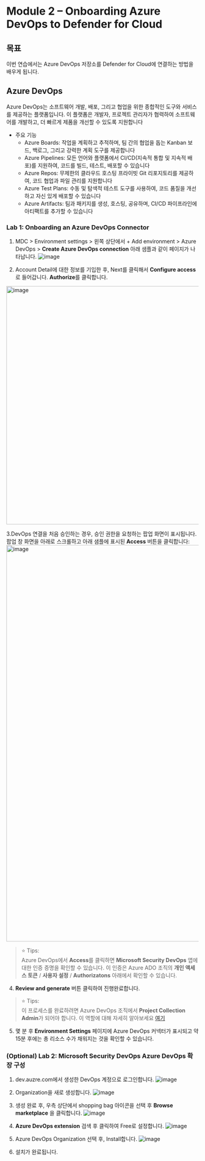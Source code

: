 # Module 2 – Onboarding Azure DevOps to Defender for Cloud

## 목표
이번 연습에서는 Azure DevOps 저장소를 Defender for Cloud에 연결하는 방법을 배우게 됩니다.

## Azure DevOps
Azure DevOps는 소프트웨어 개발, 배포, 그리고 협업을 위한 종합적인 도구와 서비스를 제공하는 플랫폼입니다. 이 플랫폼은 개발자, 프로젝트 관리자가 협력하여 소프트웨어를 개발하고, 더 빠르게 제품을 개선할 수 있도록 지원합니다

* 주요 기능
  * Azure Boards: 작업을 계획하고 추적하며, 팀 간의 협업을 돕는 Kanban 보드, 백로그, 그리고 강력한 계획 도구를 제공합니다
  * Azure Pipelines: 모든 언어와 플랫폼에서 CI/CD(지속적 통합 및 지속적 배포)를 지원하여, 코드를 빌드, 테스트, 배포할 수 있습니다
  * Azure Repos: 무제한의 클라우드 호스팅 프라이빗 Git 리포지토리를 제공하여, 코드 협업과 파일 관리를 지원합니다
  * Azure Test Plans: 수동 및 탐색적 테스트 도구를 사용하여, 코드 품질을 개선하고 자신 있게 배포할 수 있습니다
  * Azure Artifacts: 팀과 패키지를 생성, 호스팅, 공유하며, CI/CD 파이프라인에 아티팩트를 추가할 수 있습니다

### Lab 1: Onboarding an Azure DevOps Connector

1.	MDC > Environment settings > 왼쪽 상단에서 + Add environment > Azure DevOps >  **Create Azure DevOps connection** 아래 샘플과 같이 페이지가 나타납니다.
![image](https://github.com/user-attachments/assets/8ed8cce0-b635-4ded-aad0-54fca78513c2)

2. Account Detail에 대한 정보를 기입한 후, Next를 클릭해서 **Configure access**로 들어갑니다. **Authorize**를 클릭합니다. 
<img width="625" alt="image" src="https://github.com/user-attachments/assets/f85b2051-39ae-4dd3-be28-ac3643a1fbeb">

3.DevOps 연결을 처음 승인하는 경우, 승인 권한을 요청하는 팝업 화면이 표시됩니다. 팝업 창 화면을 아래로 스크롤하고 아래 샘플에 표시된 **Access** 버튼을 클릭합니다:
<img width="1040" alt="image" src="https://github.com/user-attachments/assets/1794e5b1-ddd9-4a7d-9be2-d3a6e3f6c537">

> ⭐ Tips: <br>
> Azure DevOps에서 **Access**를 클릭하면 **Microsoft Security DevOps** 앱에 대한 인증 증명을 확인할 수 있습니다. 이 인증은 Azure ADO 조직의 **개인 액세스 토큰** / **사용자 설정** / **Authorizatons** 아래에서 확인할 수 있습니다.

4. **Review and generate** 버튼 클릭하여 진행완료합니다. 

> ⭐ Tips: <br>
> 이 프로세스를 완료하려면 Azure DevOps 조직에서 **Project Collection Admin**가 되어야 합니다. 이 역할에 대해 자세히 알아보세요 [여기](https://learn.microsoft.com/en-us/azure/devops/organizations/settings/about-settings?view=azure-devops&WT.mc_id=Portal-Microsoft_Azure_Security_DevOps#project-collection-administrator-pca-role-and-managing-collections-of-projects)

5. 몇 분 후 **Environment Settings** 페이지에 Azure DevOps 커넥터가 표시되고 약 15분 후에는 총 리소스 수가 채워지는 것을 확인할 수 있습니다.


### (Optional) Lab 2: Microsoft Security DevOps Azure DevOps 확장 구성

1.	dev.auzre.com에서 생성한 DevOps 계정으로 로그인합니다.
  ![image](https://github.com/user-attachments/assets/e0287583-cca9-4919-8545-bb976390f54b)

2. Organization을 새로 생성합니다.
  ![image](https://github.com/user-attachments/assets/f97a6857-cae0-4396-8cd2-2f1eb8d9ae50)

3.	생성 완료 후, 우측 상단에서 shopping bag 아이콘을 선택 후 **Browse marketplace** 을 클릭합니다.
  ![image](https://github.com/user-attachments/assets/2d12d2a4-2302-499c-8956-d5d4f5707e67)

4. **Azure DevOps extension** 검색 후 클릭하여 Free로 설정합니다. 
  ![image](https://github.com/user-attachments/assets/caf6f0df-e0e3-47d9-a81b-d94dcf4396d3)

5.	Azure DevOps Organization 선택 후, Install합니다. 
  ![image](https://github.com/user-attachments/assets/167a9980-afac-43a5-9c35-3daa8fd1d46a)

6. 설치가 완료됩니다. 

